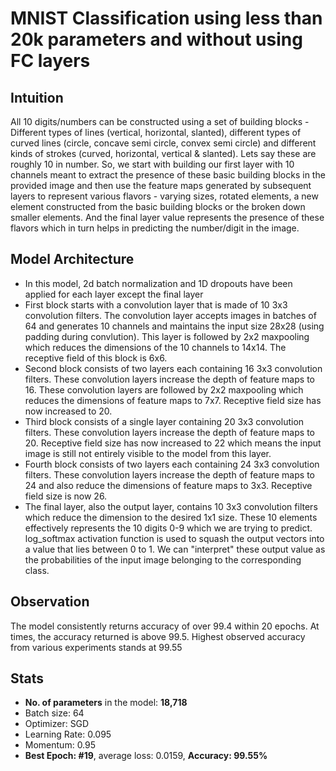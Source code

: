 # MNIST Classification using less than 20k parameters and without using FC layers
## Intuition
All 10 digits/numbers can be constructed using a set of building blocks - Different types of lines (vertical, horizontal, slanted), different types of curved lines (circle, concave semi circle, convex semi circle) and different kinds of strokes (curved, horizontal, vertical & slanted). Lets say these are roughly 10 in number. So, we start with building our first layer with 10 channels meant to extract the presence of these basic building blocks in the provided image and then use the feature maps generated by subsequent layers to represent various flavors - varying sizes, rotated elements, a new element constructed from the basic building blocks or the broken down smaller elements. And the final layer value represents the presence of these flavors which in turn helps in predicting the number/digit in the image.

## Model Architecture
* In this model, 2d batch normalization and 1D dropouts have been applied for each layer except the final layer
* First block starts with a convolution layer that is made of 10 3x3 convolution filters. The convolution layer accepts images in batches of 64 and generates 10 channels and maintains the input size 28x28 (using padding during convlution). This layer is followed by 2x2 maxpooling which reduces the dimensions of the 10 channels to 14x14. The receptive field of this block is 6x6.
* Second block consists of two layers each containing 16 3x3 convolution filters. These convolution layers increase the depth of feature maps to 16. These convolution layers are followed by 2x2 maxpooling which reduces the dimensions of feature maps to 7x7. Receptive field size has now increased to 20.
* Third block consists of a single layer containing 20 3x3 convolution filters. These convolution layers increase the depth of feature maps to 20. Receptive field size has now increased to 22 which means the input image is still not entirely visible to the model from this layer.
* Fourth block consists of two layers each containing 24 3x3 convolution filters. These convolution layers increase the depth of feature maps to 24 and also reduce the dimensions of feature maps to 3x3. Receptive field size is now 26.
* The final layer, also the output layer, contains 10 3x3 convolution filters which reduce the dimension to the desired 1x1 size. These 10 elements effectively represents the 10 digits 0-9 which we are trying to predict. log_softmax activation function is used to squash the output vectors into a value that lies between 0 to 1. We can "interpret" these output value as the probabilities of the input image belonging to the corresponding class.

## Observation
The model consistently returns accuracy of over 99.4 within 20 epochs. At times, the accuracy returned is above 99.5. Highest observed accuracy from various experiments stands at 99.55

## Stats
* **No. of parameters** in the model: **18,718**
* Batch size: 64
* Optimizer: SGD
* Learning Rate: 0.095
* Momentum: 0.95
* **Best Epoch: #19**, average loss: 0.0159, **Accuracy: 99.55%**

